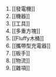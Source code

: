 1. [[發電機]]
2. [[機器]]
3. [[工具]]
4. [[多重方塊]]
5. [[Fluffy木桶]]
6. [[攜帶型充電器]]
7. [[板手]]
8. [[物流]]
9. [[雜項]]